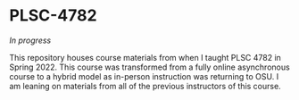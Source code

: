 # PLSC-4782
_In progress_

This repository houses course materials from when I taught PLSC 4782 in Spring 2022. This course was transformed from a fully online asynchronous course to a hybrid model as in-person instruction was returning to OSU. I am leaning on materials from all of the previous instructors of this course. 
